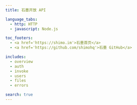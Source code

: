 ```yaml
---
title: 石墨开放 API

language_tabs:
  - http: HTTP
  - javascript: Node.js

toc_footers:
  - <a href='https://shimo.im'>石墨首页</a>
  - <a href='https://github.com/shimohq'>石墨 GitHub</a>

includes:
  - overview
  - auth
  - invoke
  - users
  - files
  - errors

search: true
---
```

